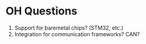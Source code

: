 # OH Questions

1. Support for baremetal chips? (STM32, etc.)
2. Integration for communication frameworks? CAN?
